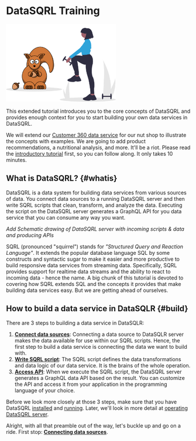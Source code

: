 # DataSQRL Training

<img src="/img/index/undraw_personal_training_sqrl.svg" alt="Nut Shop Tutorial >" width="300"/>

This extended tutorial introduces you to the core concepts of DataSQRL and provides enough
context for you to start building your own data services in DataSQRL.

We will extend our [Customer 360 data service](../nutshop-tutorial) for our nut shop to
illustrate the concepts with examples. We are going to add product recommendations, a
nutritional analysis, and more. It'll be a riot. Please read the
[introductory tutorial](../nutshop-tutorial) first, so you can follow along. It only takes
10 minutes.

## What is DataSQRL? {#whatis}

DataSQRL is a data system for building data services from various sources of data.
You connect data sources to a running DataSQRL server and then write SQRL scripts that
clean, transform, and analyze the data. Executing the script on the DataSQRL server
generates a GraphQL API for you data service that you can consume any way you want.

*Add Schematic drawing of DataSQRL server with incoming scripts & data and producing APIs*


SQRL (pronounced "squirrel") stands for *"Structured Query and Reaction Language"*. It
extends the popular database language SQL by some constructs and syntactic sugar to make
it easier and more productive to build responsive data services from streaming data. Specifically,
SQRL provides support for realtime data streams and the ability to react to incoming data -
hence the name. A big chunk of this tutorial is devoted to covering how SQRL extends
SQL and the concepts it provides that make building data services easy. But we are getting
ahead of ourselves.

## How to build a data service in DataSQLR {#build}

There are 3 steps to building a data service in DataSQLR:

1. **[Connect data sources](data-sources.md)**: Connecting a data source to 
 DataSQLR server
 makes the data available for use within our SQRL scripts. Hence, the first step to build a data
 service is connecting the data we want to build with.
2. **[Write SQRL script](sqrl)**: The SQRL script defines the data transformations and
 data logic of our data service. It is the brains of the whole operation. 
3. **[Access API](api)**: When we execute the SQRL script, the DataSQRL server generates
 a GraphQL data API based on the result. You can customize the API and access it from your application in the programming language of your choice.

Before we look more closely at those 3 steps, make sure that you have DataSQRL
[installed](../install) and [running](../nutshop-tutorial#setup). Later, we'll look in
more detail at [operating DataSQRL server](server).

Alright, with all that preamble out of the way, let's buckle up and go on a ride.
First stop: **[Connecting data sources](data-sources.md)**.

